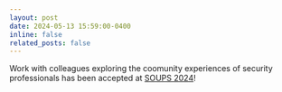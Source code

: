```yaml
---
layout: post
date: 2024-05-13 15:59:00-0400
inline: false
related_posts: false
---
```


Work with colleagues exploring the coomunity experiences of security professionals has been accepted at <a href="https://www.usenix.org/conference/soups2024">SOUPS 2024</a>!